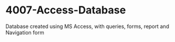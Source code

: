 # 4007-Access-Database
Database created using MS Access, with queries, forms, report and Navigation form
